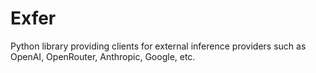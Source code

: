 # Exfer

Python library providing clients for external inference providers such as OpenAI, OpenRouter, Anthropic, Google, etc.
